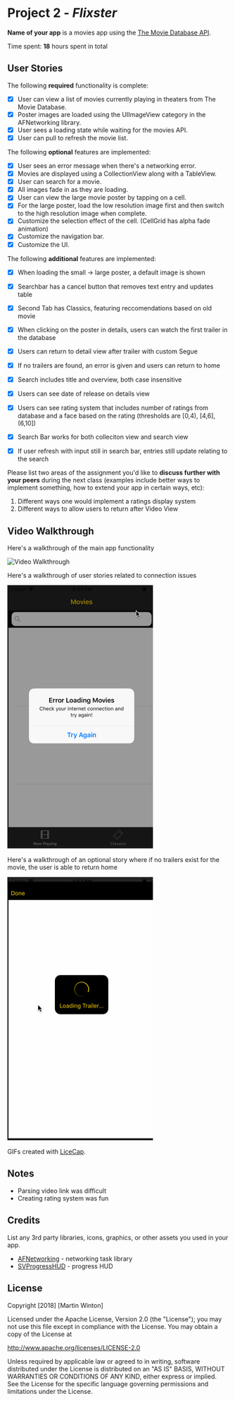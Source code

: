 
# Project 2 - *Flixster*

**Name of your app** is a movies app using the [The Movie Database API](http://docs.themoviedb.apiary.io/#).

Time spent: **18** hours spent in total

## User Stories

The following **required** functionality is complete:

- [x] User can view a list of movies currently playing in theaters from The Movie Database.
- [x] Poster images are loaded using the UIImageView category in the AFNetworking library.
- [x] User sees a loading state while waiting for the movies API.
- [x] User can pull to refresh the movie list.

The following **optional** features are implemented:

- [x] User sees an error message when there's a networking error.
- [x] Movies are displayed using a CollectionView along with a TableView.
- [x] User can search for a movie.
- [x] All images fade in as they are loading.
- [x] User can view the large movie poster by tapping on a cell.
- [x] For the large poster, load the low resolution image first and then switch to the high resolution image when complete.
- [x] Customize the selection effect of the cell. (CellGrid has alpha fade animation)
- [x] Customize the navigation bar.
- [x] Customize the UI.

The following **additional** features are implemented:

- [x] When loading the small -> large poster, a default image is shown 
- [x] Searchbar has a cancel button that removes text entry and updates table 
- [x] Second Tab has Classics, featuring reccomendations based on old movie
- [x] When clicking on the poster in details, users can watch the first trailer in the database
- [x] Users can return to detail view after trailer with custom Segue
- [x] If no trailers are found, an error is given and users can return to home
- [x] Search includes title and overview, both case insensitive
- [x] Users can see date of release on details view
- [x] Users can see rating system that includes number of ratings from database and a face based on the rating (thresholds are [0,4), [4,6], (6,10])
- [x] Search Bar works for both colleciton view and search view
- [x] If user refresh with input still in search bar, entries still update relating to the search


Please list two areas of the assignment you'd like to **discuss further with your peers** during the next class (examples include better ways to implement something, how to extend your app in certain ways, etc):

1. Different ways one would implement a ratings display system
2. Different ways to allow users to return after Video View

## Video Walkthrough

Here's a walkthrough of the main app functionality

<img src='FlixsterMain.gif' title='Video Walkthrough' width='' alt='Video Walkthrough' />


Here's a walkthrough of user stories related to connection issues


<img src='FlixsterMainInternetConnection.gif' title='Video Walkthrough' width='' alt='Video Walkthrough' />

Here's a walkthrough of an optional story where if no trailers exist for the movie, the user is able to return home

<img src='FlixsterNoTrailers.gif' title='Video Walkthrough' width='' alt='Video Walkthrough' />


GIFs created with [LiceCap](http://www.cockos.com/licecap/).




## Notes

- Parsing video link was difficult
- Creating rating system was fun

## Credits

List any 3rd party libraries, icons, graphics, or other assets you used in your app.

- [AFNetworking](https://github.com/AFNetworking/AFNetworking) - networking task library
- [SVProgressHUD](https://github.com/SVProgressHUD/SVProgressHUD) - progress HUD

## License

Copyright [2018] [Martin Winton]

Licensed under the Apache License, Version 2.0 (the "License");
you may not use this file except in compliance with the License.
You may obtain a copy of the License at

http://www.apache.org/licenses/LICENSE-2.0

Unless required by applicable law or agreed to in writing, software
distributed under the License is distributed on an "AS IS" BASIS,
WITHOUT WARRANTIES OR CONDITIONS OF ANY KIND, either express or implied.
See the License for the specific language governing permissions and
limitations under the License.
